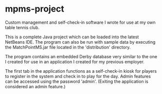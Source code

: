 # mpms-project
Custom management and self-check-in software I wrote for use at my own table tennis club.

This is a complete Java project which can be loaded into the latest NetBeans IDE. The program can also be run with sample data by executing the MatchPointMS.jar file located in the 'distribution' directory.

The program contains an embedded Derby database very similar to the one I created for use in an application I created for my previous employer.

The first tab in the application functions as a self-check-in kiosk for players to register in the system and check in to play for the day. Admin features can be accessed using the password 'admin'. (Exiting the application is considered an admin feature.)
